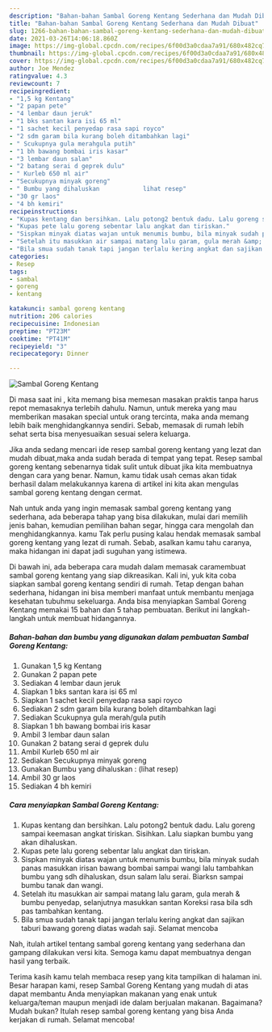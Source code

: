 ```yaml
---
description: "Bahan-bahan Sambal Goreng Kentang Sederhana dan Mudah Dibuat"
title: "Bahan-bahan Sambal Goreng Kentang Sederhana dan Mudah Dibuat"
slug: 1266-bahan-bahan-sambal-goreng-kentang-sederhana-dan-mudah-dibuat
date: 2021-03-26T14:06:18.860Z
image: https://img-global.cpcdn.com/recipes/6f00d3a0cdaa7a91/680x482cq70/sambal-goreng-kentang-foto-resep-utama.jpg
thumbnail: https://img-global.cpcdn.com/recipes/6f00d3a0cdaa7a91/680x482cq70/sambal-goreng-kentang-foto-resep-utama.jpg
cover: https://img-global.cpcdn.com/recipes/6f00d3a0cdaa7a91/680x482cq70/sambal-goreng-kentang-foto-resep-utama.jpg
author: Joe Mendez
ratingvalue: 4.3
reviewcount: 7
recipeingredient:
- "1,5 kg Kentang"
- "2 papan pete"
- "4 lembar daun jeruk"
- "1 bks santan kara isi 65 ml"
- "1 sachet kecil penyedap rasa sapi royco"
- "2 sdm garam bila kurang boleh ditambahkan lagi"
- " Scukupnya gula merahgula putih"
- "1 bh bawang bombai iris kasar"
- "3 lembar daun salan"
- "2 batang serai d geprek dulu"
- " Kurleb 650 ml air"
- "Secukupnya minyak goreng"
- " Bumbu yang dihaluskan            lihat resep"
- "30 gr laos"
- "4 bh kemiri"
recipeinstructions:
- "Kupas kentang dan bersihkan. Lalu potong2 bentuk dadu. Lalu goreng sampai keemasan angkat tiriskan. Sisihkan. Lalu siapkan bumbu yang akan dihaluskan."
- "Kupas pete lalu goreng sebentar lalu angkat dan tiriskan."
- "Sispkan minyak diatas wajan untuk menumis bumbu, bila minyak sudah panas masukkan irisan bawang bombai sampai wangi lalu tambahkan bumbu yang sdh dihaluskan, dsun salam lalu serai. Biarksn sampai bumbu tanak dan wangi."
- "Setelah itu masukkan air sampai matang lalu garam, gula merah &amp; bumbu penyedap, selanjutnya masukkan santan Koreksi rasa bila sdh pas tambahkan kentang."
- "Bila smua sudah tanak tapi jangan terlalu kering angkat dan sajikan taburi bawang goreng diatas wadah saji. Selamat mencoba"
categories:
- Resep
tags:
- sambal
- goreng
- kentang

katakunci: sambal goreng kentang 
nutrition: 206 calories
recipecuisine: Indonesian
preptime: "PT23M"
cooktime: "PT41M"
recipeyield: "3"
recipecategory: Dinner

---
```



![Sambal Goreng Kentang](https://img-global.cpcdn.com/recipes/6f00d3a0cdaa7a91/680x482cq70/sambal-goreng-kentang-foto-resep-utama.jpg)

Di masa  saat ini , kita memang bisa memesan masakan praktis tanpa harus repot memasaknya terlebih dahulu. Namun, untuk mereka yang mau memberikan masakan special untuk orang tercinta, maka anda memang lebih baik menghidangkannya sendiri. Sebab, memasak di rumah lebih sehat serta bisa menyesuaikan sesuai selera keluarga.

Jika anda sedang mencari ide resep sambal goreng kentang yang lezat dan mudah dibuat,maka anda sudah berada di tempat yang tepat. Resep sambal goreng kentang  sebenarnya tidak sulit untuk dibuat jika kita membuatnya dengan cara yang benar. Namun, kamu tidak usah cemas akan tidak berhasil dalam melakukannya 
karena di artikel ini kita akan mengulas sambal goreng kentang dengan cermat.  



Nah untuk anda yang ingin memasak sambal goreng kentang yang sederhana, ada beberapa tahap yang bisa dilakukan, mulai dari memilih jenis bahan, kemudian pemilihan bahan segar, hingga cara mengolah dan menghidangkannya. kamu Tak perlu pusing kalau hendak memasak sambal goreng kentang yang lezat di rumah. Sebab, asalkan kamu  tahu caranya, maka hidangan ini dapat jadi suguhan yang istimewa.

Di bawah ini, ada beberapa cara mudah dalam memasak caramembuat sambal goreng kentang yang siap dikreasikan. Kali ini, yuk kita coba siapkan sambal goreng kentang sendiri di rumah. Tetap dengan bahan sederhana, hidangan ini bisa memberi manfaat untuk membantu menjaga kesehatan tubuhmu sekeluarga. Anda bisa menyiapkan Sambal Goreng Kentang memakai 15 bahan dan 5 tahap pembuatan. Berikut ini langkah-langkah untuk membuat hidangannya.

<!--inarticleads1-->

##### Bahan-bahan dan bumbu yang digunakan dalam pembuatan Sambal Goreng Kentang:

1. Gunakan 1,5 kg Kentang
1. Gunakan 2 papan pete
1. Sediakan 4 lembar daun jeruk
1. Siapkan 1 bks santan kara isi 65 ml
1. Siapkan 1 sachet kecil penyedap rasa sapi royco
1. Sediakan 2 sdm garam bila kurang boleh ditambahkan lagi
1. Sediakan  Scukupnya gula merah/gula putih
1. Siapkan 1 bh bawang bombai iris kasar
1. Ambil 3 lembar daun salan
1. Gunakan 2 batang serai d geprek dulu
1. Ambil  Kurleb 650 ml air
1. Sediakan Secukupnya minyak goreng
1. Gunakan  Bumbu yang dihaluskan :           (lihat resep)
1. Ambil 30 gr laos
1. Sediakan 4 bh kemiri




<!--inarticleads2-->

##### Cara menyiapkan Sambal Goreng Kentang:

1. Kupas kentang dan bersihkan. Lalu potong2 bentuk dadu. Lalu goreng sampai keemasan angkat tiriskan. Sisihkan. Lalu siapkan bumbu yang akan dihaluskan.
1. Kupas pete lalu goreng sebentar lalu angkat dan tiriskan.
1. Sispkan minyak diatas wajan untuk menumis bumbu, bila minyak sudah panas masukkan irisan bawang bombai sampai wangi lalu tambahkan bumbu yang sdh dihaluskan, dsun salam lalu serai. Biarksn sampai bumbu tanak dan wangi.
1. Setelah itu masukkan air sampai matang lalu garam, gula merah &amp; bumbu penyedap, selanjutnya masukkan santan Koreksi rasa bila sdh pas tambahkan kentang.
1. Bila smua sudah tanak tapi jangan terlalu kering angkat dan sajikan taburi bawang goreng diatas wadah saji. Selamat mencoba




Nah, itulah artikel tentang  sambal goreng kentang  yang sederhana dan gampang dilakukan versi kita. Semoga kamu dapat membuatnya dengan hasil yang terbaik. 

Terima kasih kamu telah membaca resep yang kita tampilkan di halaman ini. Besar harapan kami, resep  Sambal Goreng Kentang yang mudah di atas dapat membantu Anda menyiapkan makanan yang enak untuk keluarga/teman maupun menjadi ide dalam berjualan makanan. Bagaimana? Mudah bukan? Itulah resep sambal goreng kentang yang bisa Anda kerjakan di rumah. Selamat mencoba!

